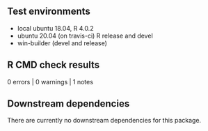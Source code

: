 ## Test environments
* local ubuntu 18.04, R 4.0.2
* ubuntu 20.04 (on travis-ci) R release and devel
* win-builder (devel and release)

## R CMD check results

0 errors | 0 warnings | 1 notes

## Downstream dependencies

There are currently no downstream dependencies for this package.
